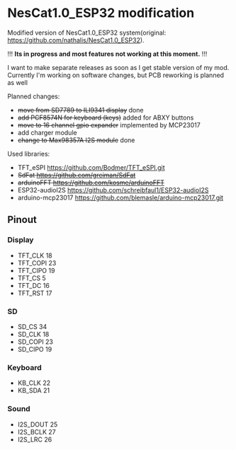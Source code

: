 # NesCat1.0_ESP32 modification

Modified version of NesCat1.0_ESP32 system(original: <https://github.com/nathalis/NesCat1.0_ESP32>).

!!! **Its in progress and most features not working at this moment.** !!!

I want to make separate releases as soon as I get stable version of my mod.
Currently I'm working on software changes, but PCB reworking is planned as well

Planned changes:

- ~~move from SD7789 to ILI9341 display~~ done
- ~~add PCF8574N for keyboard (keys)~~ added for ABXY buttons
- ~~move to 16 channel gpio expander~~ implemented by MCP23017
- add charger module
- ~~change to Max98357A I2S module~~ done

Used libraries:

- TFT_eSPI <https://github.com/Bodmer/TFT_eSPI.git>
- ~~SdFat <https://github.com/greiman/SdFat>~~
- ~~arduinoFFT <https://github.com/kosme/arduinoFFT>~~
- ESP32-audioI2S <https://github.com/schreibfaul1/ESP32-audioI2S>
- arduino-mcp23017 <https://github.com/blemasle/arduino-mcp23017.git>

## Pinout

### Display

- TFT_CLK 18
- TFT_COPI 23
- TFT_CIPO 19
- TFT_CS 5
- TFT_DC 16
- TFT_RST 17

### SD

- SD_CS 34
- SD_CLK 18
- SD_COPI 23
- SD_CIPO 19

### Keyboard

- KB_CLK 22
- KB_SDA 21

### Sound

- I2S_DOUT 25
- I2S_BCLK 27
- I2S_LRC 26
